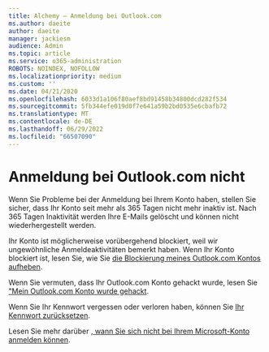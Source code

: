 ```yaml
---
title: Alchemy – Anmeldung bei Outlook.com
ms.author: daeite
author: daeite
manager: jackiesm
audience: Admin
ms.topic: article
ms.service: o365-administration
ROBOTS: NOINDEX, NOFOLLOW
ms.localizationpriority: medium
ms.custom: ''
ms.date: 04/21/2020
ms.openlocfilehash: 6033d1a106f80aef8bd91458b34800dcd282f534
ms.sourcegitcommit: 5fb344efe019d0f7e641a59b2bd0535e6cbafb72
ms.translationtype: MT
ms.contentlocale: de-DE
ms.lasthandoff: 06/29/2022
ms.locfileid: "66507090"
---
```

# <a name="cant-sign-in-to-outlookcom"></a>Anmeldung bei Outlook.com nicht

Wenn Sie Probleme bei der Anmeldung bei Ihrem Konto haben, stellen Sie sicher, dass Ihr Konto seit mehr als 365 Tagen nicht mehr inaktiv ist. Nach 365 Tagen Inaktivität werden Ihre E-Mails gelöscht und können nicht wiederhergestellt werden.
  
Ihr Konto ist möglicherweise vorübergehend blockiert, weil wir ungewöhnliche Anmeldeaktivitäten bemerkt haben. Wenn Ihr Konto blockiert ist, lesen Sie, wie Sie [die Blockierung meines Outlook.com Kontos aufheben](https://support.microsoft.com/office/unblock-my-outlook-com-account-f4ad2701-d166-4d8b-8a6a-9af2a1f8a4c4). 
  
Wenn Sie vermuten, dass Ihr Outlook.com Konto gehackt wurde, lesen Sie ["Mein Outlook.com Konto wurde gehackt](https://support.microsoft.com/office/my-outlook-com-account-has-been-hacked-35993ac5-ac2f-494e-aacb-5232dda453d8).
  
Wenn Sie Ihr Kennwort vergessen oder verloren haben, können Sie [Ihr Kennwort zurücksetzen](https://go.microsoft.com/fwlink/p/?LinkID=242804).
  
Lesen Sie mehr darüber [, wann Sie sich nicht bei Ihrem Microsoft-Konto anmelden können](https://go.microsoft.com/fwlink/p/?linkid=837479).
  

